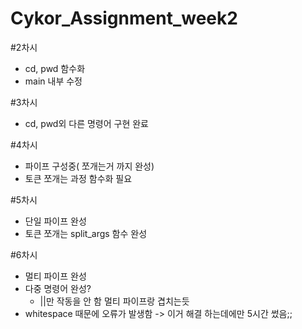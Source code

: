 # Cykor_Assignment_week2

#2차시
  - cd, pwd 함수화
  - main 내부 수정

#3차시
  - cd, pwd외 다른 명령어 구현 완료

#4차시
  - 파이프 구성중( 쪼개는거 까지 완성)
  - 토큰 쪼개는 과정 함수화 필요

#5차시
  - 단일 파이프 완성
  - 토큰 쪼개는 split_args 함수 완성

#6차시
  - 멀티 파이프 완성
  - 다중 명령어 완성?
      - ||만 작동을 안 함 멀티 파이프랑 겹치는듯
  - whitespace 때문에 오류가 발생함 -> 이거 해결 하는데에만 5시간 썼음;;
